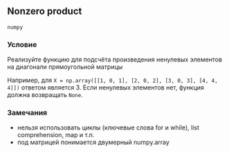 ## Nonzero product

`numpy`

### Условие
Реализуйте функцию для подсчёта произведения ненулевых элементов на диагонали прямоугольной матрицы

Например, для ```X = np.array([[1, 0, 1], [2, 0, 2], [3, 0, 3], [4, 4, 4]])``` ответом является 3.
Если ненулевых элементов нет, функция должна возвращать ```None```.

### Замечания

* нельзя использовать циклы (ключевые слова for и while), list comprehension, map и т.п.
* под матрицей понимается двумерный numpy.array